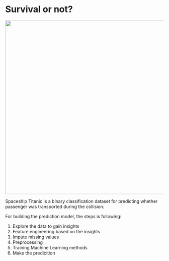 
# Survival or not?


<img src="https://user-images.githubusercontent.com/113814545/228414030-8b0f8625-0d57-4850-be24-ccf496939aa9.png" width="550">



Spaceship Titanic is a binary classification dataset for predicting whether passenger was transported during the collision.


For building the prediction model, the steps is following:
1. Explore the data to gain insights
2. Feature engineering based on the insights
3. Impute missing values
4. Preprocessing
5. Training Machine Learning methods
6. Make the predicition


